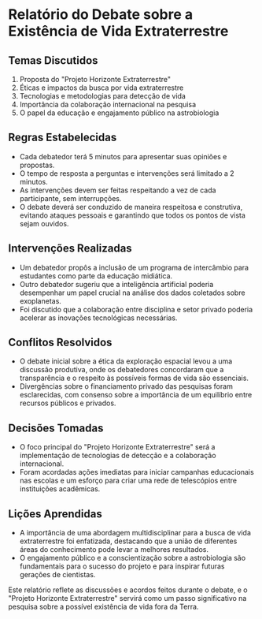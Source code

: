 # Relatório do Debate sobre a Existência de Vida Extraterrestre

## Temas Discutidos
1. Proposta do "Projeto Horizonte Extraterrestre"
2. Éticas e impactos da busca por vida extraterrestre
3. Tecnologias e metodologias para detecção de vida
4. Importância da colaboração internacional na pesquisa
5. O papel da educação e engajamento público na astrobiologia

## Regras Estabelecidas
- Cada debatedor terá 5 minutos para apresentar suas opiniões e propostas.
- O tempo de resposta a perguntas e intervenções será limitado a 2 minutos.
- As intervenções devem ser feitas respeitando a vez de cada participante, sem interrupções.
- O debate deverá ser conduzido de maneira respeitosa e construtiva, evitando ataques pessoais e garantindo que todos os pontos de vista sejam ouvidos.

## Intervenções Realizadas
- Um debatedor propôs a inclusão de um programa de intercâmbio para estudantes como parte da educação midiática.
- Outro debatedor sugeriu que a inteligência artificial poderia desempenhar um papel crucial na análise dos dados coletados sobre exoplanetas.
- Foi discutido que a colaboração entre disciplina e setor privado poderia acelerar as inovações tecnológicas necessárias.

## Conflitos Resolvidos
- O debate inicial sobre a ética da exploração espacial levou a uma discussão produtiva, onde os debatedores concordaram que a transparência e o respeito às possíveis formas de vida são essenciais.
- Divergências sobre o financiamento privado das pesquisas foram esclarecidas, com consenso sobre a importância de um equilíbrio entre recursos públicos e privados.

## Decisões Tomadas
- O foco principal do "Projeto Horizonte Extraterrestre" será a implementação de tecnologias de detecção e a colaboração internacional.
- Foram acordadas ações imediatas para iniciar campanhas educacionais nas escolas e um esforço para criar uma rede de telescópios entre instituições acadêmicas.

## Lições Aprendidas
- A importância de uma abordagem multidisciplinar para a busca de vida extraterrestre foi enfatizada, destacando que a união de diferentes áreas do conhecimento pode levar a melhores resultados.
- O engajamento público e a conscientização sobre a astrobiologia são fundamentais para o sucesso do projeto e para inspirar futuras gerações de cientistas.

Este relatório reflete as discussões e acordos feitos durante o debate, e o "Projeto Horizonte Extraterrestre" servirá como um passo significativo na pesquisa sobre a possível existência de vida fora da Terra.
